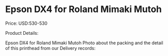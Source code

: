 # Epson DX4 for Roland Mimaki Mutoh

Price: USD:530-530

Product Details:

Epson DX4 for Roland Mimaki Mutoh
Photo about the packing and the detail of this printhead from our Delivery records:
